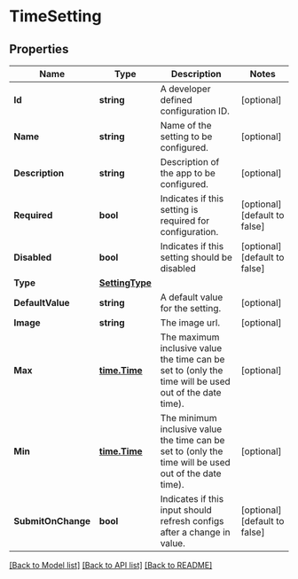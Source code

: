 # TimeSetting

## Properties

Name | Type | Description | Notes
------------ | ------------- | ------------- | -------------
**Id** | **string** | A developer defined configuration ID. | [optional] 
**Name** | **string** | Name of the setting to be configured. | [optional] 
**Description** | **string** | Description of the app to be configured. | [optional] 
**Required** | **bool** | Indicates if this setting is required for configuration. | [optional] [default to false]
**Disabled** | **bool** | Indicates if this setting should be disabled | [optional] [default to false]
**Type** | [**SettingType**](SettingType.md) |  | 
**DefaultValue** | **string** | A default value for the setting. | [optional] 
**Image** | **string** | The image url. | [optional] 
**Max** | [**time.Time**](time.Time.md) | The maximum inclusive value the time can be set to (only the time will be used out of the date time). | [optional] 
**Min** | [**time.Time**](time.Time.md) | The minimum inclusive value the time can be set to (only the time will be used out of the date time). | [optional] 
**SubmitOnChange** | **bool** | Indicates if this input should refresh configs after a change in value. | [optional] [default to false]

[[Back to Model list]](../README.md#documentation-for-models) [[Back to API list]](../README.md#documentation-for-api-endpoints) [[Back to README]](../README.md)


